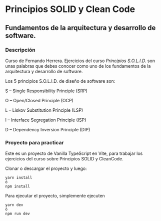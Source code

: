 # Principios SOLID y Clean Code
## Fundamentos de la arquitectura y desarrollo de software.

### Descripción
Curso de Fernando Herrera.
Ejercicios del curso *Principios S.O.L.I.D.* son unas palabras que debes conocer como uno de los fundamentos de la arquitectura y desarrollo de software.


Los 5 principios S.O.L.I.D. de diseño de software son:


S – Single Responsibility Principle (SRP)

O – Open/Closed Principle (OCP)

L – Liskov Substitution Principle (LSP)

I – Interface Segregation Principle (ISP)

D – Dependency Inversion Principle (DIP)


### Proyecto para practicar

Este es un proyecto de Vanilla TypeScript en Vite, para trabajar los ejercicios del curso sobre Principios SOLID y CleanCode.

Clonar o descargar el proyecto y luego:

```
yarn install
ó
npm install
```

Para ejecutar el proyecto, simplemente ejecuten
```
yarn dev
ó
npm run dev
```
